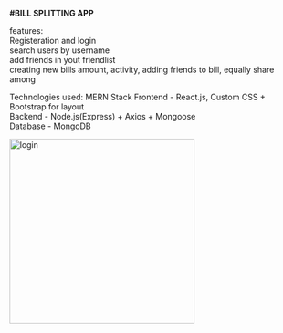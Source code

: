 **#BILL SPLITTING APP**

features:<br>
Registeration and login <br>
search users by username <br>
add friends in yout friendlist <br>
creating new bills amount, activity, adding friends to bill, equally share among

Technologies used: MERN Stack
Frontend - React.js, Custom CSS + Bootstrap for layout  
Backend - Node.js(Express) + Axios + Mongoose  
Database - MongoDB 


  

<img width="324" alt="login" src="https://github.com/user-attachments/assets/1d4e713d-e0ee-4587-829e-bf9ce331507d">



